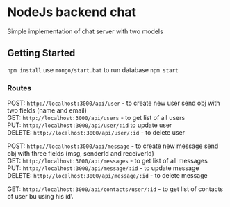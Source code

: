 # NodeJs backend chat

Simple implementation of chat server with two models

## Getting Started

```npm install```
use ```mongo/start.bat``` to run database
```npm start```

### Routes
POST: ```http://localhost:3000/api/user``` - to create new user send obj with two fields (name and email)\
GET: ```http://localhost:3000/api/users``` - to get list of all users\
PUT: ```http://localhost:3000/api/user/:id``` to update user\
DELETE: ```http://localhost:3000/api/user/:id``` - to delete user

POST: ```http://localhost:3000/api/message``` - to create new message send obj with three fields (msg, senderId and receiverId)\
GET: ```http://localhost:3000/api/messages``` - to get list of all messages\
PUT: ```http://localhost:3000/api/message/:id``` - to update message\
DELETE: ```http://localhost:3000/api/message/:id``` - to delete message

GET: ```http://localhost:3000/api/contacts/user/:id``` - to get list of contacts of user bu using his id\
